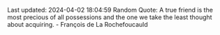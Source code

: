 Last updated: 2024-04-02 18:04:59
Random Quote: A true friend is the most precious of all possessions and the one we take the least thought about acquiring. - François de La Rochefoucauld